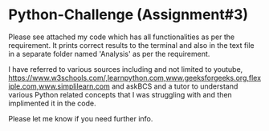 # Python-Challenge (Assignment#3)

Please see attached my code which has all functionalities as per the requirement. It prints correct results to the terminal and also in the text file in a separate folder named 'Analysis' as per the requirement.

I have referred to various sources including and not limited to youtube, https://www.w3schools.com/,learnpython.com,www.geeksforgeeks.org,flexiple.com,www.simplilearn.com and askBCS and a tutor to understand various Python related concepts that I was struggling with and then implimented it in the code.

Please let me know if you need further info.
